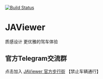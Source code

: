 [![Build Status](https://travis-ci.org/indiff/JAViewer.svg?branch=master)](https://travis-ci.org/indiff/JAViewer)


# JAViewer
质感设计 更优雅的驾车体验
## 官方Telegram交流群
点击加入 [JAViewer 官方步行街](https://t.me/joinchat/Bp7eL0ehwp4WI-GxWxitQg) 【禁止车辆通行】
